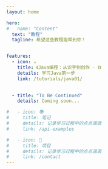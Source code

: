 ```yaml
---
layout: home

hero:
#   name: "Content"
  text: "教程"
  tagline: 希望这些教程能帮到你！


features:
  - icon: ☕
    title: 《Java编程：从识字到创作 · Ⅰ》
    details: 学习Java第一步
    link: /tutorials/java01/

 
  - title: "To Be Continued"
    details: Coming soon...

#   - icon: 📚
#     title: 笔记
#     details: 记录学习过程中的点点滴滴
#     link: /api-examples

#   - icon: 📝
#     title: 项目
#     details: 记录学习过程中的点点滴滴
#     link: /contact
---
```


